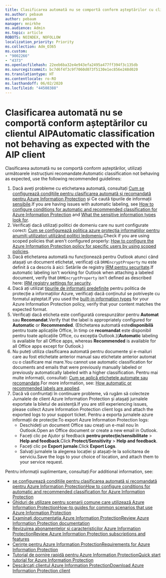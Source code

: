 ```yaml
---
title: Clasificarea automată nu se comportă conform așteptărilor cu clientul AIP
ms.author: pebaum
author: pebaum
manager: mnirkhe
ms.audience: Admin
ms.topic: article
ROBOTS: NOINDEX, NOFOLLOW
localization_priority: Priority
ms.collection: Adm_O365
ms.custom:
- "9002266"
- "4373"
ms.openlocfilehash: 22eeb6ba32e4e943efa2495a477ff394f3c135db
ms.sourcegitcommit: bc7d6f4f3c9f7060d073f5130e1ec856e248d020
ms.translationtype: HT
ms.contentlocale: ro-RO
ms.lasthandoff: 06/02/2020
ms.locfileid: "44508388"
---
```

# <a name="automatic-classification-not-behaving-as-expected-with-the-aip-client"></a><span data-ttu-id="28278-102">Clasificarea automată nu se comportă conform așteptărilor cu clientul AIP</span><span class="sxs-lookup"><span data-stu-id="28278-102">Automatic classification not behaving as expected with the AIP client</span></span>

<span data-ttu-id="28278-103">Clasificarea automată nu se comportă conform așteptărilor, utilizați următoarele instrucțiuni recomandate:</span><span class="sxs-lookup"><span data-stu-id="28278-103">Automatic classification not behaving as expected, use the following recommended guidelines:</span></span>

1. <span data-ttu-id="28278-104">Dacă aveți probleme cu etichetarea automată, consultați [Cum se configurează condițiile pentru clasificarea automată și recomandată pentru Azure Information Protection](https://docs.microsoft.com/azure/information-protection/configure-policy-classification) și Ce caută tipurile de informații [sensibile](https://docs.microsoft.com/microsoft-365/compliance/sensitive-information-type-entity-definitions).</span><span class="sxs-lookup"><span data-stu-id="28278-104">If you are having issues with automatic labeling, see [How to configure conditions for automatic and recommended classification for Azure Information Protection](https://docs.microsoft.com/azure/information-protection/configure-policy-classification) and [What the sensitive information types look for](https://docs.microsoft.com/microsoft-365/compliance/sensitive-information-type-entity-definitions).</span></span>
2. <span data-ttu-id="28278-105">Verificați dacă utilizați politici de domeniu care nu sunt configurate corect: [Cum se configurează politica azure protecția informațiilor pentru anumiți utilizatori utilizând politici ledomeniu](https://docs.microsoft.com/azure/information-protection/configure-policy-scope).</span><span class="sxs-lookup"><span data-stu-id="28278-105">Check if you are using scoped policies that aren't configured properly: [How to configure the Azure Information Protection policy for specific users by using scoped policies](https://docs.microsoft.com/azure/information-protection/configure-policy-scope).</span></span>
3. <span data-ttu-id="28278-106">Dacă etichetarea automată nu funcționează pentru Outlook atunci când atașați un document etichetat, verificați că `DRMEncryptProperty` nu este definit ă ca descris ă aici: Setările de registry [IRM pentru securitate](https://docs.microsoft.com/deployoffice/security/protect-sensitive-messages-and-documents-by-using-irm-in-office#office-2016-irm-registry-key-options).</span><span class="sxs-lookup"><span data-stu-id="28278-106">If automatic labeling isn't working for Outlook when attaching a labeled document, verify that `DRMEncryptProperty` isn't defined as described here: [IRM registry settings for security](https://docs.microsoft.com/deployoffice/security/protect-sensitive-messages-and-documents-by-using-irm-in-office#office-2016-irm-registry-key-options).</span></span>
4. <span data-ttu-id="28278-107">Dacă ați utilizat [tipurile de informații predefinite](https://support.office.com/article/What-the-sensitive-information-types-look-for-fd505979-76be-4d9f-b459-abef3fc9e86b) pentru politica de protecție a informațiilor Azure, verificați dacă conținutul se potrivește cu formatul așteptat.</span><span class="sxs-lookup"><span data-stu-id="28278-107">If you used the [built-in information types](https://support.office.com/article/What-the-sensitive-information-types-look-for-fd505979-76be-4d9f-b459-abef3fc9e86b) for your Azure Information Protection policy, verify that your content matches the expected format.</span></span>
5. <span data-ttu-id="28278-108">Verificați dacă eticheta este configurată corespunzător pentru **Automat** sau **Recomandat**.</span><span class="sxs-lookup"><span data-stu-id="28278-108">Verify that the label is appropriately configured for **Automatic** or **Recommended**.</span></span> <span data-ttu-id="28278-109">(Etichetarea automată este**disponibilă** pentru toate aplicațiile Office, în timp ce **recomandat** este disponibil pentru toate aplicațiile Office, cu excepția Outlook.)</span><span class="sxs-lookup"><span data-stu-id="28278-109">(**Automatic** labeling is available for all Office apps, whereas **Recommended** is available for all Office apps except for Outlook.)</span></span>
6. <span data-ttu-id="28278-110">Nu puteți utiliza clasificarea automată pentru documente și e-mailuri care au fost etichetate anterior manual sau etichetate anterior automat cu o clasificare mai mare.</span><span class="sxs-lookup"><span data-stu-id="28278-110">You cannot use automatic classification for documents and emails that were previously manually labeled or previously automatically labeled with a higher classification.</span></span>  <span data-ttu-id="28278-111">Pentru mai multe informații, consultați: [Cum se aplică etichetele automate sau recomandate](https://docs.microsoft.com/azure/information-protection/configure-policy-classification#how-automatic-or-recommended-labels-are-applied).</span><span class="sxs-lookup"><span data-stu-id="28278-111">For more information, see: [How automatic or recommended labels are applied](https://docs.microsoft.com/azure/information-protection/configure-policy-classification#how-automatic-or-recommended-labels-are-applied).</span></span>
7. <span data-ttu-id="28278-112">Dacă vă confruntați în continuare probleme, vă rugăm să colecteze Jurnalele de client Azure Information Protection și atașați jurnalele exportate la biletul de asistență.</span><span class="sxs-lookup"><span data-stu-id="28278-112">If you are still experiencing issues, please collect Azure Information Protection client logs and attach the exported logs to your support ticket.</span></span> <span data-ttu-id="28278-113">Pentru a exporta jurnalele azure informații de protecție:</span><span class="sxs-lookup"><span data-stu-id="28278-113">To export Azure Information Protection logs:</span></span>
    - <span data-ttu-id="28278-114">Deschideți un document Office sau creați un e-mail nou în Outlook.</span><span class="sxs-lookup"><span data-stu-id="28278-114">Open an Office document or create a new email in Outlook.</span></span>
    - <span data-ttu-id="28278-115">Faceți clic pe Ajutor și feedback **pentru protecție/sensibilitate**  >  **Help and feedback**.</span><span class="sxs-lookup"><span data-stu-id="28278-115">Click **Protect/Sensitivity** > **Help and feedback**.</span></span>
    - <span data-ttu-id="28278-116">Faceți clic pe **Export jurnale**.</span><span class="sxs-lookup"><span data-stu-id="28278-116">Click **Export Logs**.</span></span>
    - <span data-ttu-id="28278-117">Salvați jurnalele la alegerea locației și atașați-le la solicitarea de serviciu.</span><span class="sxs-lookup"><span data-stu-id="28278-117">Save the logs to your choice of location, and attach them to your service request.</span></span>

<span data-ttu-id="28278-118">Pentru informații suplimentare, consultați:</span><span class="sxs-lookup"><span data-stu-id="28278-118">For additional information, see:</span></span>

- [<span data-ttu-id="28278-119">se configurează condițiile pentru clasificarea automată și recomandată pentru Azure Information Protection</span><span class="sxs-lookup"><span data-stu-id="28278-119">How to configure conditions for automatic and recommended classification for Azure Information Protection</span></span>](https://docs.microsoft.com/azure/information-protection/configure-policy-classification)
- [<span data-ttu-id="28278-120">Ghiduri de utilizare pentru scenarii comune care utilizează Azure Information Protection</span><span class="sxs-lookup"><span data-stu-id="28278-120">How-to guides for common scenarios that use Azure Information Protection</span></span>](https://docs.microsoft.com/azure/information-protection/how-to-guides)
- [<span data-ttu-id="28278-121">Examinați documentația Azure Information Protection</span><span class="sxs-lookup"><span data-stu-id="28278-121">Review Azure Information Protection documentation</span></span>](https://docs.microsoft.com/azure/information-protection/what-is-information-protection)
- [<span data-ttu-id="28278-122">Revizuirea abonamentelor și caracteristicilor Azure Information Protection</span><span class="sxs-lookup"><span data-stu-id="28278-122">Review Azure Information Protection subscriptions and features</span></span>](https://azure.microsoft.com/pricing/details/information-protection)
- [<span data-ttu-id="28278-123">Cerințe pentru Azure Information Protection</span><span class="sxs-lookup"><span data-stu-id="28278-123">Requirements for Azure Information Protection</span></span>](https://docs.microsoft.com/azure/information-protection/get-started/requirements)
- [<span data-ttu-id="28278-124">Tutorial de pornire rapidă pentru Azure Information Protection</span><span class="sxs-lookup"><span data-stu-id="28278-124">Quick start tutorial for Azure Information Protection</span></span>](https://docs.microsoft.com/azure/information-protection/get-started/infoprotect-quick-start-tutorial)
- [<span data-ttu-id="28278-125">Descărcați clientul Azure Information Protection</span><span class="sxs-lookup"><span data-stu-id="28278-125">Download Azure Information Protection client</span></span>](https://www.microsoft.com/download/details.aspx?id=53018)
